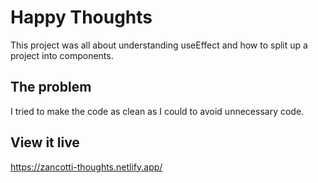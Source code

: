 # Happy Thoughts

This project was all about understanding useEffect and how to split up a project into components.

## The problem

I tried to make the code as clean as I could to avoid unnecessary code.

## View it live

https://zancotti-thoughts.netlify.app/
